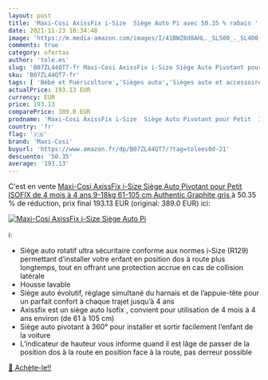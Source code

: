 ```yaml
---
layout: post
title: 'Maxi-Cosi AxissFix i-Size  Siège Auto Pi avec 50.35 % rabais '
date: 2021-11-23 10:34:48
image: 'https://m.media-amazon.com/images/I/41BWZ8d8AHL._SL500_._SL400_.jpg'
comments: true
category: ofertas
author: 'tole.es'
slug: 'B07ZL44QT7-fr Maxi-Cosi AxissFix i-Size Siège Auto Pivotant pour Petit...'
sku: 'B07ZL44QT7-fr'
tags: [ 'Bébé et Puériculture','Sièges auto','Sièges auto et accessoires','maxi-cosi', ]
actualPrice: 193.13 EUR
currency: EUR
price: 193.13
comparePrice: 389.0 EUR
prodname: 'Maxi-Cosi AxissFix i-Size  Siège Auto Pivotant pour Petit  ISOFIX  de 4 mois à 4 ans  9-18kg   61-105 cm  Authentic Graphite  gris '
country: 'fr'
flag: '🇫🇷'
brand: 'Maxi-Cosi'
buyurl: 'https://www.amazon.fr/dp/B07ZL44QT7/?tag=tolees0d-21'
descuento: '50.35'
average: '193.13'
---
```


C'est en vente [Maxi-Cosi AxissFix i-Size  Siège Auto Pivotant pour Petit  ISOFIX  de 4 mois à 4 ans  9-18kg   61-105 cm  Authentic Graphite  gris ](https://www.amazon.fr/dp/B07ZL44QT7/?tag=tolees0d-21)  à  50.35 % de réduction, prix final  193.13 EUR (original: 389.0 EUR) ici:

[![Maxi-Cosi AxissFix i-Size  Siège Auto Pi](https://m.media-amazon.com/images/I/41BWZ8d8AHL._SL500_._SL400_.jpg)](https://www.amazon.fr/dp/B07ZL44QT7/?tag=tolees0d-21)

ℹ️:

- Siège auto rotatif ultra sécuritaire conforme aux normes i-Size (R129) permettant d’installer votre enfant en position dos à route plus longtemps, tout en offrant une protection accrue en cas de collision latérale
- Housse lavable
- Siège auto évolutif, réglage simultané du harnais et de l’appuie-tête pour un parfait confort à chaque trajet jusqu’à 4 ans
- Axissfix est un siège auto Isofix , convient pour utilisation de 4 mois à 4 ans environ (de 61 à 105 cm)
- Siège auto pivotant à 360° pour installer et sortir facilement l’enfant de la voiture
- L’indicateur de hauteur vous informe quand il est lâge de passer de la position dos à la route en position face à la route, pas derreur possible

[🛒 Achète-le!!](https://www.amazon.fr/dp/B07ZL44QT7/?tag=tolees0d-21)
